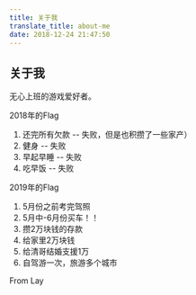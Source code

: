 ```yaml
---
title: 关于我
translate_title: about-me
date: 2018-12-24 21:47:50
---
```

## 关于我

无心上班的游戏爱好者。

2018年的Flag
1. 还完所有欠款 -- 失败，但是也积攒了一些家产）
2. 健身 -- 失败
3. 早起早睡 -- 失败
4. 吃早饭 -- 失败

2019年的Flag
1. 5月份之前考完驾照
2. 5月中-6月份买车！！
3. 攒2万块钱的存款
4. 给家里2万块钱
5. 给清哥结婚支援1万
6. 自驾游一次，旅游多个城市

From Lay